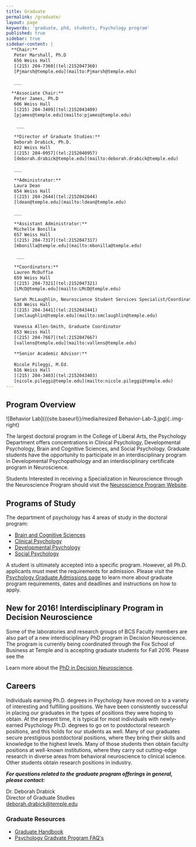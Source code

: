 ```yaml
---
title: Graduate
permalink: /graduate/
layout: page
keywords: 'graduate, phd, students, Psychology program'
published: true
sidebar: true
sidebar-content: |
  **Chair:**  
   Peter Marshall, Ph.D  
   656 Weiss Hall  
   [(215) 204-7360](tel:2152047360)  
   [Pjmarsh@temple.edu](mailto:Pjmarsh@temple.edu)  
   
   ___
   
  **Associate Chair:**  
   Peter James, Ph.D  
   606 Weiss Hall  
   [(215) 204-3409](tel:2152043409)  
   [pjames@temple.edu](mailto:pjames@temple.edu)  
   
    ___
   
   **Director of Graduate Studies:**  
   Deborah Drabick, Ph.D.     
   822 Weiss Hall  
   [(215) 204-0957](tel:2152040957)  
   [deborah.drabick@temple.edu](mailto:deborah.drabick@temple.edu)  
   
   ___
   
   **Administrator:**  
   Laura Dean  
   654 Weiss Hall   
   [(215) 204-2644](tel:2152042644)  
   [ldean@temple.edu](mailto:ldean@temple.edu)  
   
   ___
   
   **Assistant Administrator:**  
   Michelle Bonilla  
   657 Weiss Hall   
   [(215) 204-7317](tel:2152047317)  
   [mbonilla@temple.edu](mailto:mbonilla@temple.edu)  
   
    ___

   **Coordinators:**  
   Lauren McDuffie  
   659 Weiss Hall    
   [(215) 204-7321](tel:2152047321)   
   [LMcD@temple.edu](mailto:LMcD@temple.edu)  

   Sarah McLaughlin, Neuroscience Student Services Specialist/Coordinator  
   638 Weiss Hall    
   [(215) 204-3441](tel:2152043441)  
   [smclaughlin@temple.edu](mailto:smclaughlin@temple.edu)
   
   Vanessa Allen-Smith, Graduate Coordinator  
   653 Weiss Hall    
   [(215) 204-7667](tel:2152047667)   
   [vallens@temple.edu](mailto:vallens@temple.edu)  
   
   **Senior Academic Advisor:**
   
   Nicole Pileggi, M.Ed.  
   616 Weiss Hall    
   [(215) 204-3403](tel:2152043403)   
   [nicole.pileggi@temple.edu](mailto:nicole.pileggi@temple.edu)
---
```


## Program Overview
![Behavior Lab]({{site.baseurl}}/media/resized Behavior-Lab-3.jpg){:.img-right}

The largest doctoral program in the College of Liberal Arts, the Psychology Department offers concentrations in Clinical Psychology, Developmental Psychology, Brain and Cognitive Sciences, and Social Psychology.  Graduate students have the opportunity to participate in an interdisciplinary program in Developmental Psychopathology and an interdisciplinary certificate program in Neuroscience.

Students Interested in receiving a Specialization in Neuroscience through the Neuroscience Program should visit the [Neuroscience Program Website](http://www.cla.temple.edu/neuroscience/).

## Programs of Study

The department of psychology has 4 areas of study in the doctoral program:

- [Brain and Cognitive Sciences](https://develop.cla.temple.edu/psychology/graduate-areas-of-study/)</br>
- [Clinical Psychology](https://develop.cla.temple.edu/psychology/graduate-areas-of-study/)</br>
- [Developmental Psychology](https://develop.cla.temple.edu/psychology/graduate-areas-of-study/)</br>
- [Social Psychology](https://develop.cla.temple.edu/psychology/graduate-areas-of-study/)</br>

A student is ultimately accepted into a specific program. However, all Ph.D. applicants must meet the requirements for admission. Please visit the [Psychology Graduate Admissions page](https://liberalarts.temple.edu/admissions/graduate/psychology) to learn more about graduate program requirements, dates and deadlines and instructions on how to apply.

## New for 2016! Interdisciplinary Program in Decision Neuroscience

Some of the laboratories and research groups of BCS Faculty members are also part of a new interdisciplinary PhD program in Decision Neuroscience. The program is currently being coordinated through the Fox School of Business at Temple and is accepting graduate students for Fall 2016. Please see the 

Learn more about the [PhD in Decision Neuroscience](http://www.fox.temple.edu/cms_academics/phd/decision-neuroscience/).

## Careers
Individuals earning Ph.D. degrees in Psychology have moved on to a variety of interesting and fulfilling positions. We have been consistently successful in placing our graduates in the types of positions they were hoping to obtain. At the present time, it is typical for most individuals with newly-earned Psychology Ph.D. degrees to go on to postdoctoral research positions, and this holds for our students as well. Many of our graduates secure prestigious postdoctoral positions, where they bring their skills and knowledge to the highest levels. Many of those students then obtain faculty positions at well-known institutions, where they carry out cutting-edge research in diverse areas from behavioral neuroscience to clinical science. Other students obtain research positions in industry.

**_For questions related to the graduate program offerings in general, please contact:_**

Dr. Deborah Drabick<br/>
Director of Graduate Studies<br/>
[deborah.drabick@temple.edu](mailto:deborah.drabick@temple.edu)<br/>

### Graduate Resources 
- [Graduate Handbook](https://liberalarts.temple.edu/sites/liberalarts/files/Department%20of%20Psychology%20Graduate%20Handbook.pdf)
- [Psychology Gradyate Program FAQ's](https://liberalarts.temple.edu/sites/liberalarts/files/FAQ%20about%20the%20Psychology%20Graduate%20Program.pdf)
